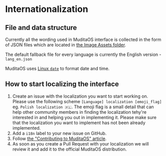 # Internationalization

## File and data structure

Currently all the wording used in MuditaOS interface is collected in the form of JSON files which are located in [the Image Assets folder](../image/assets/lang/).

The default fallback file for every language is currently the English version - `lang_en.json`

MuditaOS uses [Linux `date`](https://man7.org/linux/man-pages/man1/date.1.html) to format date and time.

## How to start localizing the interface

1. Create an issue with the localization you want to start working on. Please use the following scheme `[Language] localization [emoji_flag]` eg. `Polish localization 🇵🇱`. The emoji flag is a small detail that can help other community members in finding the localization tehy're interested in and helping you out in implementing it. Please make sure that the localization you want to implement has not been already implemented.
2. Add a `i18n` label to your new issue on GitHub.
3. Follow [the "Contributing to MuditaOS" article](../CONTRIBUTING.md).
4. As soon as you create a Pull Request with your localization we will review it and add it to the official MuditaOS distribution.